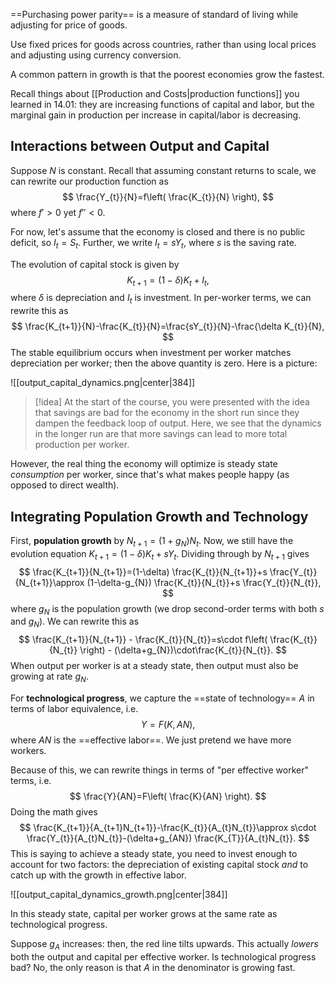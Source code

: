 ==Purchasing power parity== is a measure of standard of living while adjusting for price of goods.

Use fixed prices for goods across countries, rather than using local prices and adjusting using currency conversion.

A common pattern in growth is that the poorest economies grow the fastest.

Recall things about [[Production and Costs|production functions]] you learned in 14.01: they are increasing functions of capital and labor, but the marginal gain in production per increase in capital/labor is decreasing.

## Interactions between Output and Capital

Suppose $N$ is constant. Recall that assuming constant returns to scale, we can rewrite our production function as
$$
\frac{Y_{t}}{N}=f\left( \frac{K_{t}}{N} \right),
$$
where $f'>0$ yet $f''<0$. 

For now, let's assume that the economy is closed and there is no public deficit, so $I_{t}=S_{t}$. Further, we write $I_{t}=sY_{t}$, where $s$ is the saving rate.

The evolution of capital stock is given by
$$
K_{t+1}=(1-\delta)K_{t}+I_{t},
$$
where $\delta$ is depreciation and $I_{t}$ is investment. In per-worker terms, we can rewrite this as
$$
\frac{K_{t+1}}{N}-\frac{K_{t}}{N}=\frac{sY_{t}}{N}-\frac{\delta K_{t}}{N},
$$
The stable equilibrium occurs when investment per worker matches depreciation per worker; then the above quantity is zero. Here is a picture:

![[output_capital_dynamics.png|center|384]]

> [!idea]
> At the start of the course, you were presented with the idea that savings are bad for the economy in the short run since they dampen the feedback loop of output. Here, we see that the dynamics in the longer run are that more savings can lead to more total production per worker.

However, the real thing the economy will optimize is steady state *consumption* per worker, since that's what makes people happy (as opposed to direct wealth).

## Integrating Population Growth and Technology

First, **population growth** by $N_{t+1}=(1+g_{N})N_{t}$. Now, we still have the evolution equation $K_{t+1}=(1-\delta)K_{t}+sY_{t}$. Dividing through by $N_{t+1}$ gives
$$
\frac{K_{t+1}}{N_{t+1}}=(1-\delta) \frac{K_{t}}{N_{t+1}}+s \frac{Y_{t}}{N_{t+1}}\approx (1-\delta-g_{N}) \frac{K_{t}}{N_{t}}+s \frac{Y_{t}}{N_{t}},
$$
where $g_{N}$ is the population growth (we drop second-order terms with both $s$ and $g_{N}$). We can rewrite this as
$$
\frac{K_{t+1}}{N_{t+1}} - \frac{K_{t}}{N_{t}}=s\cdot f\left( \frac{K_{t}}{N_{t}} \right) - (\delta+g_{N})\cdot\frac{K_{t}}{N_{t}}.
$$
When output per worker is at a steady state, then output must also be growing at rate $g_{N}$.

For **technological progress**, we capture the ==state of technology== $A$ in terms of labor equivalence, i.e.
$$
Y=F(K,AN),
$$
where $AN$ is the ==effective labor==. We just pretend we have more workers.

Because of this, we can rewrite things in terms of "per effective worker" terms, i.e.
$$
\frac{Y}{AN}=F\left( \frac{K}{AN} \right).
$$
Doing the math gives
$$
\frac{K_{t+1}}{A_{t+1}N_{t+1}}-\frac{K_{t}}{A_{t}N_{t}}\approx s\cdot \frac{Y_{t}}{A_{t}N_{t}}-(\delta+g_{AN}) \frac{K_{T}}{A_{t}N_{t}}.
$$
This is saying to achieve a steady state, you need to invest enough to account for two factors: the depreciation of existing capital stock *and* to catch up with the growth in effective labor.

![[output_capital_dynamics_growth.png|center|384]]

In this steady state, capital per worker grows at the same rate as technological progress. 

Suppose $g_{A}$ increases: then, the red line tilts upwards. This actually *lowers* both the output and capital per effective worker. Is technological progress bad? No, the only reason is that $A$ in the denominator is growing fast.
